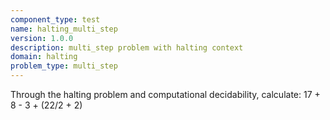```yaml
---
component_type: test
name: halting_multi_step
version: 1.0.0
description: multi_step problem with halting context
domain: halting
problem_type: multi_step
---
```


Through the halting problem and computational decidability, calculate: 17 + 8 - 3 + (22/2 + 2)
